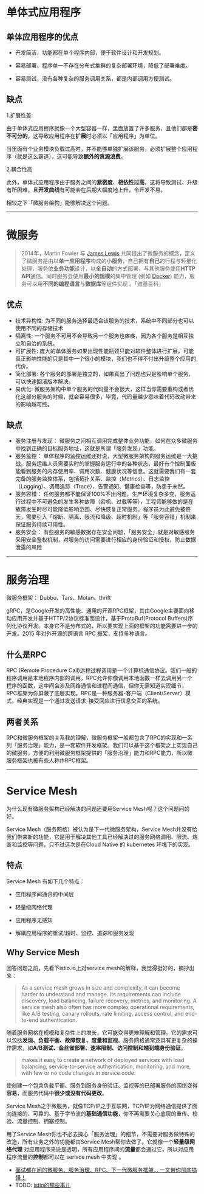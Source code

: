# 单体式应用程序

## 单体应用程序的优点

- 开发简洁，功能都在单个程序内部，便于软件设计和开发规划。

- 容易部署，程序单一不存在分布式集群的复杂部署环境，降低了部署难度。

- 容易测试，没有各种复杂的服务调用关系，都是内部调用方便测试。

## 缺点

1.扩展性差:

由于单体式应用程序就像一个大型容器一样，里面放置了许多服务，且他们都是**密不可分的**，这导致应用程序在**扩展**时必须以「应用程序」为单位。

当里面有个业务模块负载过高时，并不能够单独扩展该服务，必须扩展整个应用程序（就是这么霸道），这可能导致**额外的资源浪费**。


2.耦合性高

此外，单体式应用程序由于服务之间的**紧密度**、**相依性过高**，这将导致测试、升级有所困难，且**开发曲线**有可能会在后期大幅度地上升，令开发不易。

相较之下「微服务架构」能够解决这个问题。 

---

# 微服务


> 2014年，Martin Fowler 与 [James Lewis](https://zh.wikipedia.org/w/index.php?title=James_Lewis&action=edit&redlink=1) 共同提出了微服务的概念，定义了微服务是由以**单一应用程序**构成的**小服务**，自己拥有**自己**的行程与轻量化处理，服务依**业务功能**设计，以**全自动**的方式部署，与其他服务使用**HTTP API**通信。同时服务会使用**最小的规模**的集中管理 (例如 [Docker](https://zh.wikipedia.org/wiki/Docker)) 能力，服务可以用**不同的编程语言**与**数据库**等组件实现 。「维基百科」


## 优点

- 技术异构性: 为不同的服务选择最适合该服务的技术，系统中不同部分也可以使用不同的存储技术
- 隔离性: 一个服务不可用不会导致另一个服务也瘫痪，因为各个服务是相互独立和自治的系统。
- 可扩展性: 庞大的单体服务如果出现性能瓶颈只能对软件整体进行扩展，可能真正影响性能的只是其中一个很小的模块，我们也不得不付出升级整个应用的代价。
- 简化部署: 各个服务的部署是独立的，如果真出了问题也只是影响单个服务，可以快速回滚版本解决。
- 易优化: 微服务架构中单个服务的代码量不会很大，这样当你需要重构或者优化这部分服务的时候，就会容易很多，毕竟，代码量越少意味着代码改动带来的影响越可控。

## 缺点

- 服务注册与发现： 微服务之间相互调用完成整体业务功能，如何在众多微服务中找到正确的目标服务地址，这就是所谓「服务发现」功能。
- 服务监控： 单体程序的监控运维还好说，大型微服务架构的服务运维是一大挑战。服务运维人员需要实时的掌握服务运行中的各种状态，最好有个控制面板能看到服务的内存使用率、调用次数、健康状况等信息。这就需要我们有一套完备的服务监控体系，包括拓扑关系、监控（Metrics）、日志监控（Logging）、调用追踪（Trace）、告警通知、健康检查等，防患于未然。
- 服务容错： 任何服务都不能保证100%不出问题，生产环境复杂多变，服务运行过程中不可避免的发生各种故障（宕机、过载等等），工程师能够做的是在故障发生时尽可能降低影响范围、尽快恢复正常服务。程序员为此避免被祭天，需要引入「熔断、隔离、限流和降级、超时机制」等「服务容错」机制来保证服务持续可用性。
- 服务安全： 有些服务的敏感数据存在安全问题，「服务安全」就是对敏感服务采用安全鉴权机制，对服务的访问需要进行相应的身份验证和授权，防止数据泄露的风险


----
# 服务治理

微服务框架： Dubbo、Tars、Motan、thrift

gRPC，是Google开发的高性能、通用的开源RPC框架，其由Google主要面向移动应用开发并基于HTTP/2协议标准而设计，基于ProtoBuf(Protocol Buffers)序列化协议开发。本身它不是分布式的，所以要实现上面的框架的功能需要进一步的开发。2015 年对外开源的跨语言 RPC 框架，支持多种语言。

## 什么是RPC
RPC (Remote Procedure Call)远程过程调用是一个计算机通信协议。我们一般的程序调用是本地程序内部的调用，RPC允许你像调用本地函数一样去调用另一个程序的函数，这中间会涉及网络通信和进程间通信，但你无需知道实现细节，RPC框架为你屏蔽了底层实现。RPC是一种服务器-客户端（Client/Server）模式，经典实现是一个通过发送请求-接受回应进行信息交互的系统。 

## 两者关系
RPC和微服务框架的关系我的理解，微服务框架一般都包含了RPC的实现和一系列「服务治理」能力，是一套软件开发框架。我们可以基于这个框架之上实现自己的微服务，方便的利用微服务框架提供的「服务治理」能力和RPC能力，所以微服务框架也被有些人称作RPC框架。


---------
# Service Mesh

为什么现有微服务架构已经解决的问题还要用Service Mesh呢？这个问题问的好。

Service Mesh（服务网格）被认为是下一代微服务架构，Service Mesh并没有给我们带来新的功能，它是用于解决其他工具已经解决过的服务网络调用、限流、熔断和监控等问题，只不过这次是在Cloud Native 的 kubernetes 环境下的实现。 

## 特点
Service Mesh 有如下几个特点：

- 应用程序间通讯的中间层

- 轻量级网络代理

- 应用程序无感知

- 解耦应用程序的重试/超时、监控、追踪和服务发现

## Why Service Mesh

回答问题之前，先看下istio.io上对service mesh的解释，我觉得挺好的，摘抄出来：

> As a service mesh grows in size and complexity, it can become harder to understand and manage. Its requirements can include discovery, load balancing, failure recovery, metrics, and monitoring. A service mesh also often has more complex operational requirements, like A/B testing, canary rollouts, rate limiting, access control, and end-to-end authentication. 

随着服务网格在规模和复杂性上的增长，它可能变得更难理解和管理。它的需求可以包括**发现、负载平衡、故障恢复、度量和监视**。服务网格通常还具有更复杂的操作需求，如**A/B测试、金丝雀部署、速率限制、访问控制和端到端身份验证**。

> makes it easy to create a network of deployed services with load balancing, service-to-service authentication, monitoring, and more, with few or no code changes in service code.  

使创建一个包含负载平衡、服务到服务身份验证、监视等的已部署服务的网络变得**容易**，而服务代码中**很少或没有代码更改**。

Service Mesh之于微服务，就像TCP/IP之于互联网，TCP/IP为网络通信提供了面向连接的、可靠的、基于字节流的**基础通信功能**，你不再需要关心底层的重传、校验、流量控制、拥塞控制。

用了Service Mesh你也不必去操心「服务治理」的细节，不需要对服务做特殊的改造，所有业务之外的功能都由Service Mesh帮你去做了。它就像一个**轻量级网络代理** 对应用程序来说是透明，所有应用程序间的**流量**都会通过它，所以对应用程序流量的**控制**都可以在 serivce mesh 中实现 。


- [面试都在问的微服务、服务治理、RPC、下一代微服务框架... 一文带你彻底搞懂！](https://xie.infoq.cn/article/0e90c253f85bcb745316dbdc8)
- TODO: [istio的那些事儿](https://github.com/rfyiamcool/share_ppt/blob/master/istio.pdf)